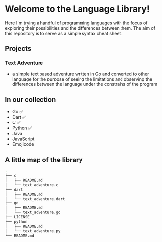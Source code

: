 # Welcome to the Language Library!
Here I'm trying a handful of programming languages with the focus of exploring their possibilities and the differences between them. The aim of this repository is to serve as a simple syntax cheat sheet. 

## Projects
### Text Adventure
- a simple text based adventure written in Go and converted to other language for the purpose of seeing the limitations and observing the differences between the language under the constrains of the program

## In our collection
- Go ✅
- Dart ✅
- C ✅
- Python ✅
- Java
- JavaScript
- Emojicode

## A little map of the library
```bash
.
├── c
│   ├── README.md
│   └── text_adventure.c
├── dart
│   ├── README.md
│   └── text_adventure.dart
├── go
│   ├── README.md
│   └── text_adventure.go
├── LICENSE
├── python
│   ├── README.md
│   └── text_adventure.py
└── README.md

```
